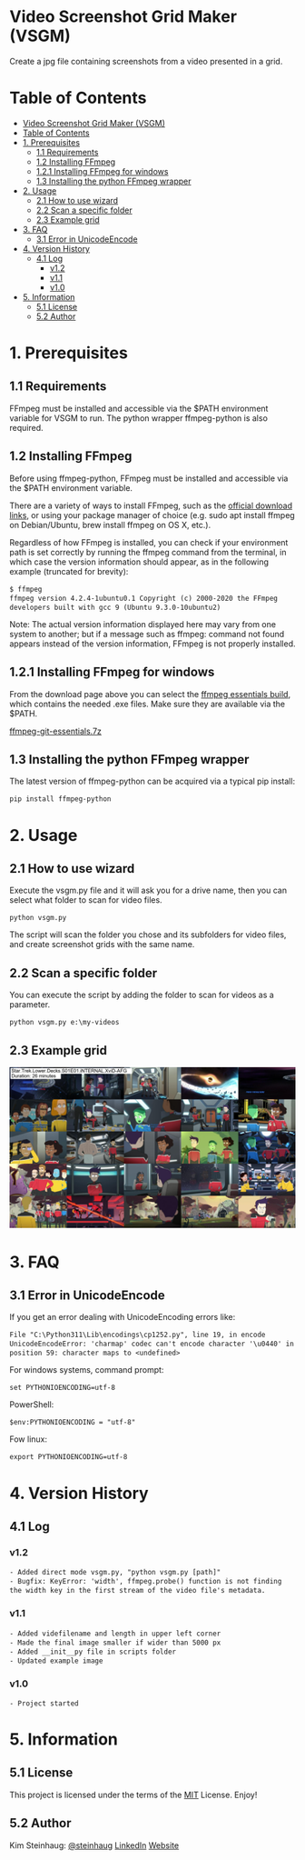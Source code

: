 # Video Screenshot Grid Maker (VSGM)

Create a jpg file containing screenshots from a video presented in a grid.

<div class="show_none">

# Table of Contents

- [Video Screenshot Grid Maker (VSGM)](#video-screenshot-grid-maker-vsgm)
- [Table of Contents](#table-of-contents)
- [1. Prerequisites](#1-prerequisites)
  - [1.1 Requirements](#11-requirements)
  - [1.2 Installing FFmpeg](#12-installing-ffmpeg)
  - [1.2.1 Installing FFmpeg for windows](#121-installing-ffmpeg-for-windows)
  - [1.3 Installing the python FFmpeg wrapper](#13-installing-the-python-ffmpeg-wrapper)
- [2. Usage](#2-usage)
  - [2.1 How to use wizard](#21-how-to-use-wizard)
  - [2.2 Scan a specific folder](#22-scan-a-specific-folder)
  - [2.3 Example grid](#23-example-grid)
- [3. FAQ](#3-faq)
  - [3.1 Error in UnicodeEncode](#31-error-in-unicodeencode)
- [4. Version History](#4-version-history)
  - [4.1 Log](#41-log)
    - [v1.2](#v12)
    - [v1.1](#v11)
    - [v1.0](#v10)
- [5. Information](#5-information)
  - [5.1 License](#51-license)
  - [5.2 Author](#52-author)

</div>

# 1. Prerequisites

## 1.1 Requirements

FFmpeg must be installed and accessible via the $PATH environment variable for VSGM to run. The python wrapper ffmpeg-python is also required.

## 1.2 Installing FFmpeg

Before using ffmpeg-python, FFmpeg must be installed and accessible via the $PATH environment variable.

There are a variety of ways to install FFmpeg, such as the [official download links](https://ffmpeg.org/download.html), or using your package manager of choice (e.g. sudo apt install ffmpeg on Debian/Ubuntu, brew install ffmpeg on OS X, etc.).

Regardless of how FFmpeg is installed, you can check if your environment path is set correctly by running the ffmpeg command from the terminal, in which case the version information should appear, as in the following example (truncated for brevity):

    $ ffmpeg
    ffmpeg version 4.2.4-1ubuntu0.1 Copyright (c) 2000-2020 the FFmpeg developers built with gcc 9 (Ubuntu 9.3.0-10ubuntu2)

Note: The actual version information displayed here may vary from one system to another; but if a message such as ffmpeg: command not found appears instead of the version information, FFmpeg is not properly installed.

## 1.2.1 Installing FFmpeg for windows

From the download page above you can select the [ffmpeg essentials build](https://www.gyan.dev/ffmpeg/builds/ffmpeg-git-essentials.7z), which contains the needed .exe files. Make sure they are available via the $PATH.

[ffmpeg-git-essentials.7z](https://www.gyan.dev/ffmpeg/builds/ffmpeg-git-essentials.7z)

## 1.3 Installing the python FFmpeg wrapper

The latest version of ffmpeg-python can be acquired via a typical pip install:

    pip install ffmpeg-python

# 2. Usage

## 2.1 How to use wizard

Execute the vsgm.py file and it will ask you for a drive name, then you can select what folder to scan for video files.

    python vsgm.py

The script will scan the folder you chose and its subfolders for video files, and create screenshot grids with the same name.

## 2.2 Scan a specific folder

You can execute the script by adding the folder to scan for videos as a parameter.

    python vsgm.py e:\my-videos

## 2.3 Example grid

<img src="grid-example.jpg?v1.1" alt="grid example" width="850"></img>

# 3. FAQ

## 3.1 Error in UnicodeEncode

If you get an error dealing with UnicodeEncoding errors like:

    File "C:\Python311\Lib\encodings\cp1252.py", line 19, in encode  
    UnicodeEncodeError: 'charmap' codec can't encode character '\u0440' in position 59: character maps to <undefined>

For windows systems, command prompt:

    set PYTHONIOENCODING=utf-8

PowerShell:

    $env:PYTHONIOENCODING = "utf-8"

Fow linux:

    export PYTHONIOENCODING=utf-8  

# 4. Version History

## 4.1 Log

### v1.2
    - Added direct mode vsgm.py, "python vsgm.py [path]"
    - Bugfix: KeyError: 'width', ffmpeg.probe() function is not finding the width key in the first stream of the video file's metadata.

### v1.1 
    - Added videfilename and length in upper left corner  
    - Made the final image smaller if wider than 5000 px  
    - Added __init__py file in scripts folder  
    - Updated example image  

### v1.0
    - Project started  

# 5. Information

## 5.1 License

This project is licensed under the terms of the  [MIT](http://www.opensource.org/licenses/mit-license.php) License. Enjoy!

## 5.2 Author

Kim Steinhaug: [@steinhaug](http://twitter.com/steinhaug) [LinkedIn](https://no.linkedin.com/in/steinhaug) [Website](http://steinhaug.no/)
